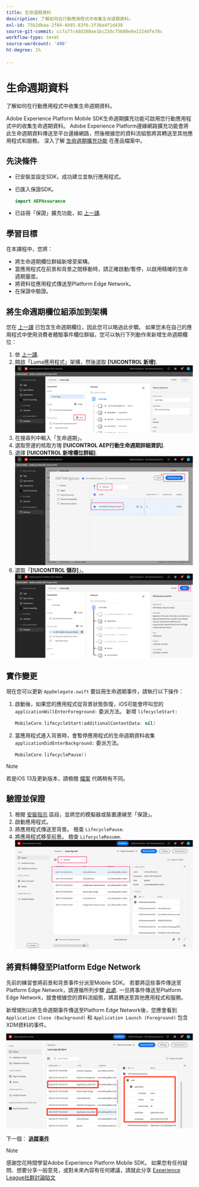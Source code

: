 ```yaml
---
title: 生命週期資料
description: 了解如何在行動應用程式中收集生命週期資料。
exl-id: 75b2dbaa-2f84-4b95-83f6-2f38a4f1d438
source-git-commit: cc7a77c4dd380ae1bc23dc75608e8e2224dfe78c
workflow-type: tm+mt
source-wordcount: '490'
ht-degree: 1%

---
```


# 生命週期資料

了解如何在行動應用程式中收集生命週期資料。

Adobe Experience Platform Mobile SDK生命週期擴充功能可啟用您行動應用程式中的收集生命週期資料。 Adobe Experience Platform邊緣網路擴充功能會將此生命週期資料傳送至平台邊緣網路，然後根據您的資料流組態將其轉送至其他應用程式和服務。 深入了解 [生命週期擴充功能](https://aep-sdks.gitbook.io/docs/foundation-extensions/lifecycle-for-edge-network) 在產品檔案中。


## 先決條件

* 已安裝並設定SDK，成功建立並執行應用程式。
* 已匯入保證SDK。

   ```swift
   import AEPAssurance
   ```

* 已註冊「保證」擴充功能，如 [上一課](install-sdks.md).

## 學習目標

在本課程中，您將：

* 將生命週期欄位群組新增至架構。
* 當應用程式在前景和背景之間移動時，請正確啟動/暫停，以啟用精確的生命週期量度。
* 將資料從應用程式傳送至Platform Edge Network。
* 在保證中驗證。

## 將生命週期欄位組添加到架構

您在 [上一課](create-schema.md) 已包含生命週期欄位，因此您可以略過此步驟。 如果您未在自己的應用程式中使用消費者體驗事件欄位群組，您可以執行下列動作來新增生命週期欄位：

1. 依 [上一課](create-schema.md).
1. 開啟「Luma應用程式」架構，然後選取 **[!UICONTROL 新增]**.
   ![選擇添加](assets/mobile-lifecycle-add.png)
1. 在搜尋列中輸入「生命週期」。
1. 選取旁邊的核取方塊 **[!UICONTROL AEP行動生命週期詳細資訊]**.
1. 選擇 **[!UICONTROL 新增欄位群組]**.
   ![新增欄位群組](assets/mobile-lifecycle-lifecycle-field-group.png)
1. 選取「**[!UICONTROL 儲存]**」。
   ![儲存](assets/mobile-lifecycle-lifecycle-save.png)


## 實作變更

現在您可以更新 `AppDelegate.swift` 要註冊生命週期事件，請執行以下操作：

1. 啟動後，如果您的應用程式從背景狀態恢復，iOS可能會呼叫您的 `applicationWillEnterForeground:` 委派方法。 新增 `lifecycleStart:`

   ```swift
   MobileCore.lifecycleStart(additionalContextData: nil)
   ```

1. 當應用程式進入背景時，會暫停應用程式的生命週期資料收集 `applicationDidEnterBackground:` 委派方法。

   ```swift
   MobileCore.lifecyclePause()
   ```

>[!NOTE]
>
>若是iOS 13及更新版本，請檢閱 [檔案](https://aep-sdks.gitbook.io/docs/foundation-extensions/mobile-core/lifecycle#register-lifecycle-with-mobile-core-and-add-appropriate-start-pause-calls) 代碼稍有不同。

## 驗證並保證

1. 檢閱 [安裝指示](assurance.md) 區段，並將您的模擬器或裝置連線至「保證」。
1. 啟動應用程式。
1. 將應用程式傳送至背景。 檢查 `LifecyclePause`.
1. 將應用程式移至前景。 檢查 `LifecycleResume`.
   ![驗證生命週期](assets/mobile-lifecycle-lifecycle-assurance.png)


## 將資料轉發至Platform Edge Network

先前的練習會將前景和背景事件分派至Mobile SDK。 若要將這些事件傳送至Platform Edge Network，請遵循所列步驟 [此處](https://aep-sdks.gitbook.io/docs/foundation-extensions/lifecycle-for-edge-network#configure-a-rule-to-forward-lifecycle-metrics-to-platform). 一旦將事件傳送至Platform Edge Network，就會根據您的資料流組態，將其轉送至其他應用程式和服務。

新增規則以將生命週期事件傳送至Platform Edge Network後，您應會看到 `Application Close (Background)` 和 `Application Launch (Foreground)` 包含XDM資料的事件。

![驗證生命週期是否傳送至Platform Edge](assets/mobile-lifecycle-edge-assurance.png)



下一個： **[追蹤事件](events.md)**

>[!NOTE]
>
>感謝您花時間學習Adobe Experience Platform Mobile SDK。 如果您有任何疑問、想要分享一般意見，或對未來內容有任何建議，請就此分享 [Experience League社群討論貼文](https://experienceleaguecommunities.adobe.com/t5/adobe-experience-platform-launch/tutorial-discussion-implement-adobe-experience-cloud-in-mobile/td-p/443796)